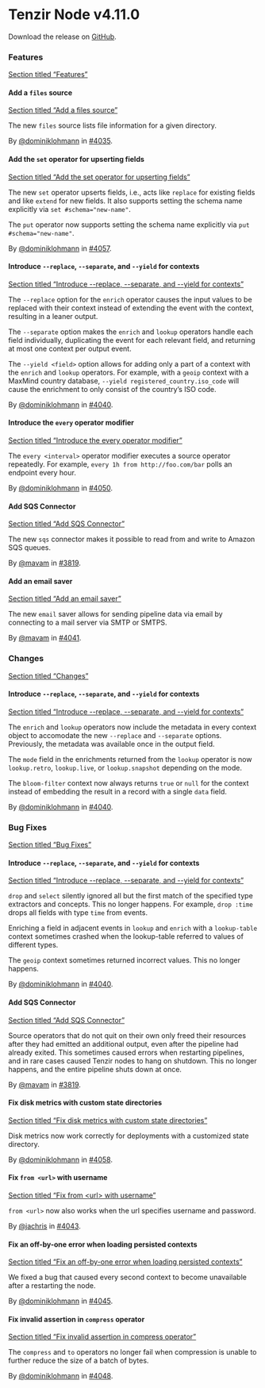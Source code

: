 # Tenzir Node v4.11.0

Download the release on [GitHub](https://github.com/tenzir/tenzir/releases/tag/v4.11.0).

### Features

[Section titled “Features”](#features)

#### Add a `files` source

[Section titled “Add a files source”](#add-a-files-source)

The new `files` source lists file information for a given directory.

By [@dominiklohmann](https://github.com/dominiklohmann) in [#4035](https://github.com/tenzir/tenzir/pull/4035).

#### Add the `set` operator for upserting fields

[Section titled “Add the set operator for upserting fields”](#add-the-set-operator-for-upserting-fields)

The new `set` operator upserts fields, i.e., acts like `replace` for existing fields and like `extend` for new fields. It also supports setting the schema name explicitly via `set #schema="new-name"`.

The `put` operator now supports setting the schema name explicitly via `put #schema="new-name"`.

By [@dominiklohmann](https://github.com/dominiklohmann) in [#4057](https://github.com/tenzir/tenzir/pull/4057).

#### Introduce `--replace`, `--separate`, and `--yield` for contexts

[Section titled “Introduce --replace, --separate, and --yield for contexts”](#introduce---replace---separate-and---yield-for-contexts)

The `--replace` option for the `enrich` operator causes the input values to be replaced with their context instead of extending the event with the context, resulting in a leaner output.

The `--separate` option makes the `enrich` and `lookup` operators handle each field individually, duplicating the event for each relevant field, and returning at most one context per output event.

The `--yield <field>` option allows for adding only a part of a context with the `enrich` and `lookup` operators. For example, with a `geoip` context with a MaxMind country database, `--yield registered_country.iso_code` will cause the enrichment to only consist of the country’s ISO code.

By [@dominiklohmann](https://github.com/dominiklohmann) in [#4040](https://github.com/tenzir/tenzir/pull/4040).

#### Introduce the `every` operator modifier

[Section titled “Introduce the every operator modifier”](#introduce-the-every-operator-modifier)

The `every <interval>` operator modifier executes a source operator repeatedly. For example, `every 1h from http://foo.com/bar` polls an endpoint every hour.

By [@dominiklohmann](https://github.com/dominiklohmann) in [#4050](https://github.com/tenzir/tenzir/pull/4050).

#### Add SQS Connector

[Section titled “Add SQS Connector”](#add-sqs-connector)

The new `sqs` connector makes it possible to read from and write to Amazon SQS queues.

By [@mavam](https://github.com/mavam) in [#3819](https://github.com/tenzir/tenzir/pull/3819).

#### Add an email saver

[Section titled “Add an email saver”](#add-an-email-saver)

The new `email` saver allows for sending pipeline data via email by connecting to a mail server via SMTP or SMTPS.

By [@mavam](https://github.com/mavam) in [#4041](https://github.com/tenzir/tenzir/pull/4041).

### Changes

[Section titled “Changes”](#changes)

#### Introduce `--replace`, `--separate`, and `--yield` for contexts

[Section titled “Introduce --replace, --separate, and --yield for contexts”](#introduce---replace---separate-and---yield-for-contexts-1)

The `enrich` and `lookup` operators now include the metadata in every context object to accomodate the new `--replace` and `--separate` options. Previously, the metadata was available once in the output field.

The `mode` field in the enrichments returned from the `lookup` operator is now `lookup.retro`, `lookup.live`, or `lookup.snapshot` depending on the mode.

The `bloom-filter` context now always returns `true` or `null` for the context instead of embedding the result in a record with a single `data` field.

By [@dominiklohmann](https://github.com/dominiklohmann) in [#4040](https://github.com/tenzir/tenzir/pull/4040).

### Bug Fixes

[Section titled “Bug Fixes”](#bug-fixes)

#### Introduce `--replace`, `--separate`, and `--yield` for contexts

[Section titled “Introduce --replace, --separate, and --yield for contexts”](#introduce---replace---separate-and---yield-for-contexts-2)

`drop` and `select` silently ignored all but the first match of the specified type extractors and concepts. This no longer happens. For example, `drop :time` drops all fields with type `time` from events.

Enriching a field in adjacent events in `lookup` and `enrich` with a `lookup-table` context sometimes crashed when the lookup-table referred to values of different types.

The `geoip` context sometimes returned incorrect values. This no longer happens.

By [@dominiklohmann](https://github.com/dominiklohmann) in [#4040](https://github.com/tenzir/tenzir/pull/4040).

#### Add SQS Connector

[Section titled “Add SQS Connector”](#add-sqs-connector-1)

Source operators that do not quit on their own only freed their resources after they had emitted an additional output, even after the pipeline had already exited. This sometimes caused errors when restarting pipelines, and in rare cases caused Tenzir nodes to hang on shutdown. This no longer happens, and the entire pipeline shuts down at once.

By [@mavam](https://github.com/mavam) in [#3819](https://github.com/tenzir/tenzir/pull/3819).

#### Fix disk metrics with custom state directories

[Section titled “Fix disk metrics with custom state directories”](#fix-disk-metrics-with-custom-state-directories)

Disk metrics now work correctly for deployments with a customized state directory.

By [@dominiklohmann](https://github.com/dominiklohmann) in [#4058](https://github.com/tenzir/tenzir/pull/4058).

#### Fix `from <url>` with username

[Section titled “Fix from \<url> with username”](#fix-from-url-with-username)

`from <url>` now also works when the url specifies username and password.

By [@jachris](https://github.com/jachris) in [#4043](https://github.com/tenzir/tenzir/pull/4043).

#### Fix an off-by-one error when loading persisted contexts

[Section titled “Fix an off-by-one error when loading persisted contexts”](#fix-an-off-by-one-error-when-loading-persisted-contexts)

We fixed a bug that caused every second context to become unavailable after a restarting the node.

By [@dominiklohmann](https://github.com/dominiklohmann) in [#4045](https://github.com/tenzir/tenzir/pull/4045).

#### Fix invalid assertion in `compress` operator

[Section titled “Fix invalid assertion in compress operator”](#fix-invalid-assertion-in-compress-operator)

The `compress` and `to` operators no longer fail when compression is unable to further reduce the size of a batch of bytes.

By [@dominiklohmann](https://github.com/dominiklohmann) in [#4048](https://github.com/tenzir/tenzir/pull/4048).